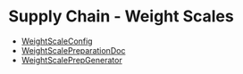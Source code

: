 # Supply Chain - Weight Scales
  - [WeightScaleConfig](/entities/supplychain-weight-scale/WeightScaleConfig.md)
  - [WeightScalePreparationDoc](/entities/supplychain-weight-scale/WeightScalePreparationDoc.md)
  - [WeightScalePrepGenerator](/entities/supplychain-weight-scale/WeightScalePrepGenerator.md)
